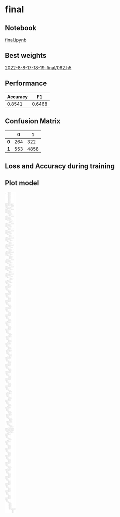 # final

<!-- Fusion network:
* Fine-tuned InceptionResNetV3. TimeDistributed layer for training on videos.
* TCN network for training OpenFace features.
* Labels from previous time steps.

Before concatenating both networks, using ConvLSTM2D layers at the end of the video network. -->

## Notebook

[final.ipynb](https://github.com/werlang/emolearn-ml-model/blob/main/final/final.ipynb)

## Best weights

[2022-8-8-17-18-19-final/062.h5](https://drive.google.com/file/d/10Qat8h1GQ3F_uOmYJd9zXuQCHICLCNAc/view?usp=sharing)

## Performance

| Accuracy | F1 |
| --- | --- |
| 0.8541 | 0.6468 |

## Confusion Matrix

| | 0 | 1 |
| --- | --- | --- |
| **0** | 264 | 322 | 
| **1** | 553 | 4858 |

## Loss and Accuracy during training

<!-- ![image](https://user-images.githubusercontent.com/19828711/192119541-c62dcb8d-b2e1-4576-8b79-c3b735aba8e7.png) -->

## Plot model

![image](final.png)
